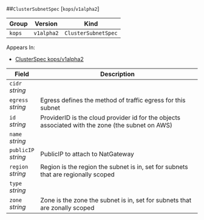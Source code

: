 ##`ClusterSubnetSpec` [`kops`/`v1alpha2`]

Group        | Version     | Kind
------------ | ---------- | -----------
`kops` | `v1alpha2` | `ClusterSubnetSpec`





<aside class="notice">
Appears In:

<ul> 
<li><a href="#clusterspec-v1alpha2-kops">ClusterSpec kops/v1alpha2</a></li>
</ul></aside>

Field        | Description
------------ | -----------
`cidr`<br /> *string*    | 
`egress`<br /> *string*    | Egress defines the method of traffic egress for this subnet
`id`<br /> *string*    | ProviderID is the cloud provider id for the objects associated with the zone (the subnet on AWS)
`name`<br /> *string*    | 
`publicIP`<br /> *string*    | PublicIP to attach to NatGateway
`region`<br /> *string*    | Region is the region the subnet is in, set for subnets that are regionally scoped
`type`<br /> *string*    | 
`zone`<br /> *string*    | Zone is the zone the subnet is in, set for subnets that are zonally scoped

